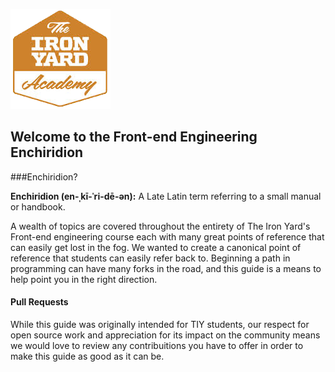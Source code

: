 ![TIY icon](images/tiy.png)

## Welcome to the Front-end Engineering Enchiridion

###Enchiridion? 

**Enchiridion (en-ˌkī-ˈri-dē-ən):** A Late Latin term referring to a small manual or handbook.

A wealth of topics are covered throughout the entirety of The Iron Yard's Front-end engineering course each with many great points of reference that can easily get lost in the fog. We wanted to create a canonical point of reference that students can easily refer back to. Beginning a path in programming can have many forks in the road, and this guide is a means to help point you in the right direction.

#### Pull Requests

While this guide was originally intended for TIY students, our respect for open source work and appreciation for its impact on the community means we would love to review any contribuitions you have to offer in order to make this guide as good as it can be. 	